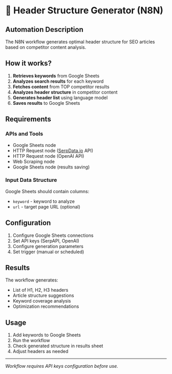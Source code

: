 # 📝 Header Structure Generator (N8N)

## Automation Description

The N8N workflow generates optimal header structure for SEO articles based on competitor content analysis.

## How it works?

1. **Retrieves keywords** from Google Sheets
2. **Analyzes search results** for each keyword
3. **Fetches content** from TOP competitor results
4. **Analyzes header structure** in competitor content
5. **Generates header list** using language model
6. **Saves results** to Google Sheets

## Requirements

### APIs and Tools
- Google Sheets node
- HTTP Request node ([SerpData.io](https://serpdata.io/) API)
- HTTP Request node (OpenAI API)
- Web Scraping node
- Google Sheets node (results saving)

### Input Data Structure
Google Sheets should contain columns:
- `keyword` - keyword to analyze
- `url` - target page URL (optional)

## Configuration

1. Configure Google Sheets connections
2. Set API keys (SerpAPI, OpenAI)
3. Configure generation parameters
4. Set trigger (manual or scheduled)

## Results

The workflow generates:
- List of H1, H2, H3 headers
- Article structure suggestions
- Keyword coverage analysis
- Optimization recommendations

## Usage

1. Add keywords to Google Sheets
2. Run the workflow
3. Check generated structure in results sheet
4. Adjust headers as needed

---

*Workflow requires API keys configuration before use.* 